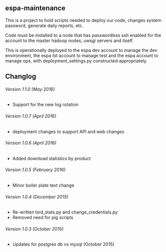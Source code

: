 ## espa-maintenance
This is a project to hold scripts needed to deploy our code, 
changes system password, generate daily reports, etc.

Code must be installed to a node that has passwordless ssh 
enabled for the account to the master hadoop nodes, 
uwsgi servers and itself.

This is operationally deployed to the espa dev account to manage 
the dev environment, the espa tst account to manage test and 
the espa account to manage ops, with deployment_settings.py 
constructed appropriately.

## Changlog

###### Version 1.1.0 (May 2016)
* Support for the new log rotation

###### Version 1.0.7 (April 2016)
* deployment changes to support API and web changes

###### Version 1.0.6 (April 2016)
* Added download statistics by product

###### Version 1.0.5 (February 2016)
* Minor boiler plate text change

###### Version 1.0.4 (December 2015)
* Re-written lsrd_stats.py and change_credentials.py
* Removed need for pig scripts

###### Version 1.0.3 (October 2015)
* Updates for postgres db vs mysql (October 2015)
